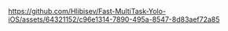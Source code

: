 

https://github.com/Hlibisev/Fast-MultiTask-Yolo-iOS/assets/64321152/c96e1314-7890-495a-8547-8d83aef72a85

